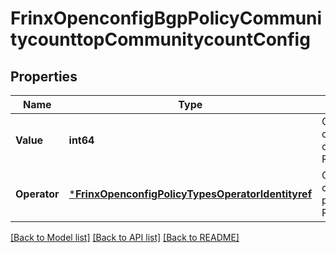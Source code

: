 # FrinxOpenconfigBgpPolicyCommunitycounttopCommunitycountConfig

## Properties
Name | Type | Description | Notes
------------ | ------------- | ------------- | -------------
**Value** | **int64** | Optional[value to compare with the community count] REF:Optional.empty | [optional] [default to null]
**Operator** | [***FrinxOpenconfigPolicyTypesOperatorIdentityref**](frinx.openconfig.policy.types.OperatorIdentityref.md) | Optional[type of comparison to be performed] REF:Optional.empty | [optional] [default to null]

[[Back to Model list]](../README.md#documentation-for-models) [[Back to API list]](../README.md#documentation-for-api-endpoints) [[Back to README]](../README.md)


